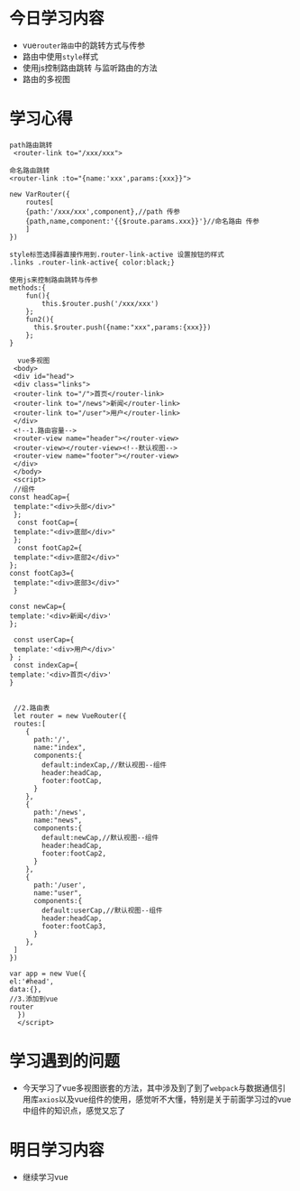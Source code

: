 # 今日学习内容

* vue`router路由`中的跳转方式与传参
* 路由中使用`style`样式
* 使用js控制路由跳转 与监听路由的方法
* 路由的多视图

# 学习心得

    path路由跳转
     <router-link to="/xxx/xxx">
     
    命名路由跳转
    <router-link :to="{name:'xxx',params:{xxx}}">
    
    new VarRouter({
        routes[
        {path:'/xxx/xxx',component},//path 传参
        {path,name,component:'{{$route.params.xxx}}'}//命名路由 传参
        ]
    })
    
    style标签选择器直接作用到.router-link-active 设置按钮的样式
    .links .router-link-active{ color:black;}
    
    使用js来控制路由跳转与传参
    methods:{
        fun(){
            this.$router.push('/xxx/xxx')
        };
        fun2(){
          this.$router.push({name:"xxx",params:{xxx}})  
        };
    }
    
      vue多视图
     <body>
     <div id="head"> 
     <div class="links">
     <router-link to="/">首页</router-link>
     <router-link to="/news">新闻</router-link>
     <router-link to="/user">用户</router-link>
     </div>
     <!--1.路由容量-->
     <router-view name="header"></router-view>
     <router-view></router-view><!--默认视图-->
     <router-view name="footer"></router-view>
     </div>    
     </body>          
     <script>
     //组件
    const headCap={
     template:"<div>头部</div>"
     };
      const footCap={
     template:"<div>底部</div>"
     };
      const footCap2={
     template:"<div>底部2</div>"
    };
    const footCap3={
     template:"<div>底部3</div>"
     }

    const newCap={
    template:'<div>新闻</div>'
    };

     const userCap={
     template:'<div>用户</div>'
    } ;
     const indexCap={
    template:'<div>首页</div>'
    }


     //2.路由表
     let router = new VueRouter({
     routes:[
        {
          path:'/',
          name:"index",
          components:{
            default:indexCap,//默认视图--组件
            header:headCap,
            footer:footCap,
          }
        },
        {
          path:'/news',
          name:"news",
          components:{
            default:newCap,//默认视图--组件
            header:headCap,
            footer:footCap2,
          }
        },
        {
          path:'/user',
          name:"user",
          components:{
            default:userCap,//默认视图--组件
            header:headCap,
            footer:footCap3,
          }
        },
     ]
    })

    var app = new Vue({ 
    el:'#head',
    data:{},
    //3.添加到vue
    router
      })
      </script>
    
# 学习遇到的问题

* 今天学习了vue多视图嵌套的方法，其中涉及到了到了`webpack`与数据通信引用库`axios`以及vue组件的使用，感觉听不大懂，特别是关于前面学习过的vue中组件的知识点，感觉又忘了

# 明日学习内容

* 继续学习vue